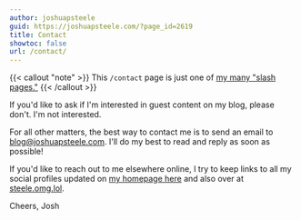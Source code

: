 ```yaml
---
author: joshuapsteele
guid: https://joshuapsteele.com/?page_id=2619
title: Contact
showtoc: false
url: /contact/
---
```

{{< callout "note" >}}
This `/contact` page is just one of [my many "slash pages."](/slashes)
{{< /callout >}}

If you'd like to ask if I'm interested in guest content on my blog, please don't. I'm not interested.

For all other matters, the best way to contact me is to send an email to [blog@joshuapsteele.com](mailto:blog@joshuapsteele.com). I'll do my best to read and reply as soon as possible!

If you'd like to reach out to me elsewhere online, I try to keep links to all my social profiles updated on [my homepage here](/) and also over at [steele.omg.lol](https://steele.omg.lol).

Cheers,
Josh
